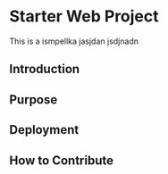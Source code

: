 # Starter Web Project

This is a ismpellka jasjdan jsdjnadn

## Introduction

## Purpose

## Deployment

## How to Contribute

 